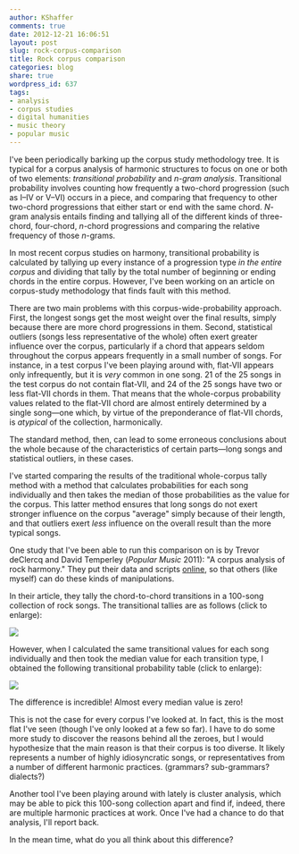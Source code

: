 ```yaml
---
author: KShaffer
comments: true
date: 2012-12-21 16:06:51
layout: post
slug: rock-corpus-comparison
title: Rock corpus comparison
categories: blog
share: true
wordpress_id: 637
tags:
- analysis
- corpus studies
- digital humanities
- music theory
- popular music
---
```


I've been periodically barking up the corpus study methodology tree. It is typical for a corpus analysis of harmonic structures to focus on one or both of two elements: _transitional probability_ and _n-gram analysis_. Transitional probability involves counting how frequently a two-chord progression (such as I–IV or V–VI) occurs in a piece, and comparing that frequency to other two-chord progressions that either start or end with the same chord. _N_-gram analysis entails finding and tallying all of the different kinds of three-chord, four-chord, _n_-chord progressions and comparing the relative frequency of those _n_-grams.

In most recent corpus studies on harmony, transitional probability is calculated by tallying up every instance of a progression type _in the entire corpus_ and dividing that tally by the total number of beginning or ending chords in the entire corpus. However, I've been working on an article on corpus-study methodology that finds fault with this method. 

There are two main problems with this corpus-wide-probability approach. First, the longest songs get the most weight over the final results, simply because there are more chord progressions in them. Second, statistical outliers (songs less representative of the whole) often exert greater influence over the corpus, particularly if a chord that appears seldom throughout the corpus appears frequently in a small number of songs. For instance, in a test corpus I've been playing around with, flat-VII appears only infrequently, but it is _very_ common in one song. 21 of the 25 songs in the test corpus do not contain flat-VII, and 24 of the 25 songs have two or less flat-VII chords in them. That means that the whole-corpus probability values related to the flat-VII chord are almost entirely determined by a single song—one which, by virtue of the preponderance of flat-VII chords, is _atypical_ of the collection, harmonically.

The standard method, then, can lead to some erroneous conclusions about the whole because of the characteristics of certain parts—long songs and statistical outliers, in these cases.

I've started comparing the results of the traditional whole-corpus tally method with a method that calculates probabilities for each song individually and then takes the median of those probabilities as the value for the corpus. This latter method ensures that long songs do not exert stronger influence on the corpus "average" simply because of their length, and that outliers exert _less_ influence on the overall result than the more typical songs.

One study that I've been able to run this comparison on is by Trevor deClercq and David Temperley (_Popular Music_ 2011): "A corpus analysis of rock harmony." They put their data and scripts [online](http://theory.esm.rochester.edu/rock_corpus/), so that others (like myself) can do these kinds of manipulations.

In their article, they tally the chord-to-chord transitions in a 100-song collection of rock songs. The transitional tallies are as follows (click to enlarge):

[![](/uploads/2012/12/Screen-Shot-2012-12-21-at-3.24.57-PM-300x168.png)](/uploads/2012/12/Screen-Shot-2012-12-21-at-3.24.57-PM.png)

However, when I calculated the same transitional values for each song individually and then took the median value for each transition type, I obtained the following transitional probability table (click to enlarge):

[![](/uploads/2012/12/Screen-Shot-2012-12-21-at-3.33.12-PM-300x135.png)](/uploads/2012/12/Screen-Shot-2012-12-21-at-3.33.12-PM.png)

The difference is incredible! Almost every median value is zero!

This is not the case for every corpus I've looked at. In fact, this is the most flat I've seen (though I've only looked at a few so far). I have to do some more study to discover the reasons behind all the zeroes, but I would hypothesize that the main reason is that their corpus is too diverse. It likely represents a number of highly idiosyncratic songs, or representatives from a number of different harmonic practices. (grammars? sub-grammars? dialects?)

Another tool I've been playing around with lately is cluster analysis, which may be able to pick this 100-song collection apart and find if, indeed, there are multiple harmonic practices at work. Once I've had a chance to do that analysis, I'll report back.

In the mean time, what do you all think about this difference?
